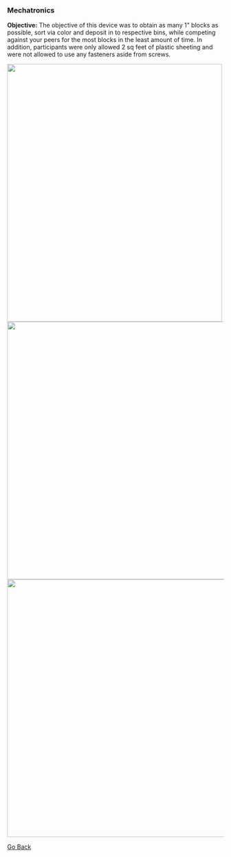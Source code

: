 ### Mechatronics
**Objective:** The objective of this device was to obtain as many 1" blocks as possible, sort via color and deposit in to respective bins, while competing against your peers for the most blocks in the least amount of time. In addition, participants were only allowed 2 sq feet of plastic sheeting and were not allowed to use any fasteners aside from screws. 

<img src="assets/images/real_robot" width="500" height="600" border="0">

<br>
<img src="assets/images/ss_robot" width="700" height="600" border="0">
<br>
<img src="assets/images/sheet_robot" width="700" height="600" border="0">
<br>

[Go Back](https://michaeldarpino.github.io/)
